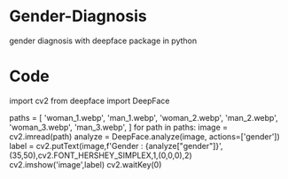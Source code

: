 # Gender-Diagnosis
gender diagnosis with deepface package in python

# Code

import cv2
from deepface import DeepFace

paths = [
    'woman_1.webp',
    'man_1.webp',
    'woman_2.webp',
    'man_2.webp',
    'woman_3.webp',
    'man_3.webp',
]
for path in paths:
    image = cv2.imread(path)
    analyze = DeepFace.analyze(image, actions=['gender'])
    label = cv2.putText(image,f'Gender : {analyze["gender"]}',(35,50),cv2.FONT_HERSHEY_SIMPLEX,1,(0,0,0),2)
    cv2.imshow('image',label)
    cv2.waitKey(0)
    
    
